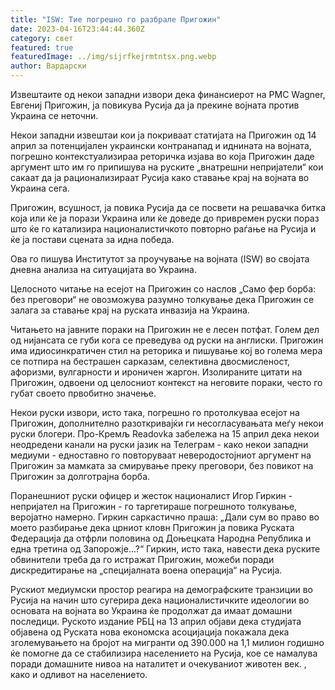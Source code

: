 ```yaml
---
title: "ISW: Тие погрешно го разбрале Пригожин"
date: 2023-04-16T23:44:44.360Z
category: свет
featured: true
featuredImage: ../img/sijrfkejrmtntsx.png.webp
author: Вардарски
---
```


Извештаите од некои западни извори дека финансиерот на PMC Wagner, Евгениј Пригожин, ја повикува Русија да ја прекине војната против Украина се неточни.

Некои западни извештаи кои ја покриваат статијата на Пригожин од 14 април за потенцијален украински контранапад и иднината на војната, погрешно контекстуализираа реторичка изјава во која Пригожин даде аргумент што им го припишува на руските „внатрешни непријатели“ кои сакаат да ја рационализираат Русија како ставање крај на војната во Украина сега.

Пригожин, всушност, ја повика Русија да се посвети на решавачка битка која или ќе ја порази Украина или ќе доведе до привремен руски пораз што ќе го катализира националистичкото повторно раѓање на Русија и ќе ја постави сцената за идна победа.

Ова го пишува Институтот за проучување на војната (ISW) во својата дневна анализа на ситуацијата во Украина.

Целосното читање на есејот на Пригожин со наслов „Само фер борба: без преговори“ не овозможува разумно толкување дека Пригожин се залага за ставање крај на руската инвазија на Украина.

Читањето на јавните пораки на Пригожин не е лесен потфат. Голем дел од нијансата се губи кога се преведува од руски на англиски. Пригожин има идиосинкратичен стил на реторика и пишување кој во голема мера се потпира на бестрашен сарказам, селективна двосмисленост, афоризми, вулгарности и ироничен жаргон. Изолираните цитати на Пригожин, одвоени од целосниот контекст на неговите пораки, често го губат своето првобитно значење.

Некои руски извори, исто така, погрешно го протолкуваа есејот на Пригожин, дополнително разоткривајќи ги несогласувањата меѓу некои руски блогери. Про-Кремљ Readovka забележа на 15 април дека некои неодредени канали на руски јазик на Телеграм - како некои западни медиуми - едноставно го повторуваат неверодостојниот аргумент на Пригожин за мамката за смирување преку преговори, без повикот на Пригожин за долготрајна борба.

Поранешниот руски офицер и жесток националист Игор Гиркин - непријател на Пригожин - го таргетираше погрешното толкување, веројатно намерно. Гиркин саркастично праша: „Дали сум во право во моето разбирање дека црниот кловн Пригожин ја повика Руската Федерација да отфрли половина од Доњецката Народна Република и една третина од Запорожје...?“ Гиркин, исто така, навести дека руските обвинители треба да го истражат Пригожин, можеби поради дискредитирање на „специјалната воена операција“ на Русија.

Рускиот медиумски простор реагира на демографските транзиции во Русија на начин што сугерира дека националистичките идеологии во основата на војната во Украина ќе продолжат да имаат домашни последици. Руското издание РБЦ на 13 април објави дека студијата објавена од Руската нова економска асоцијација покажала дека зголемувањето на бројот на мигранти од 390.000 на 1,1 милион годишно ќе помогне да се стабилизира населението на Русија, кое се намалува поради домашните нивоа на наталитет и очекуваниот животен век. , како и одливот на населението.

